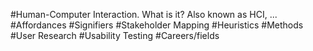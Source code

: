 #Human-Computer Interaction. What is it?
Also known as HCI, ...
#Affordances
#Signifiers
#Stakeholder Mapping
#Heuristics
#Methods
#User Research
#Usability Testing
#Careers/fields

